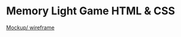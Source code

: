 # Memory Light Game HTML & CSS
[Mockup/ wireframe]([https://drive.google.com/file/d/15Ra1M0SYIe2nusdcTK-D04kXFhPOo8PB/view](https://drive.google.com/file/d/1D01d4bl7dqBsnx6SDV8T0ztAKvY0d2Fs/view))
